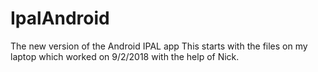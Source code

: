 # IpalAndroid
The new version of the Android IPAL app
This starts with the files on my laptop which worked on 9/2/2018 with the help of Nick. 
